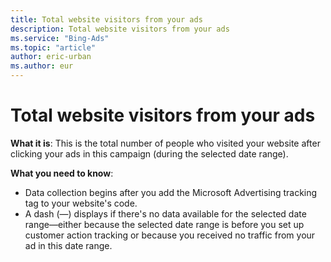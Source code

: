 ```yaml
---
title: Total website visitors from your ads
description: Total website visitors from your ads
ms.service: "Bing-Ads"
ms.topic: "article"
author: eric-urban
ms.author: eur
---
```


# Total website visitors from your ads

**What it is**: This is the total number of people who visited your website after clicking your ads in this campaign (during the selected date range).

**What you need to know**:
- Data collection begins after you add the Microsoft Advertising tracking tag to your website's code.
- A dash (—) displays if there's no data available for the selected date range—either because the selected date range is before you set up customer action tracking or because you received no traffic from your ad in this date range.


